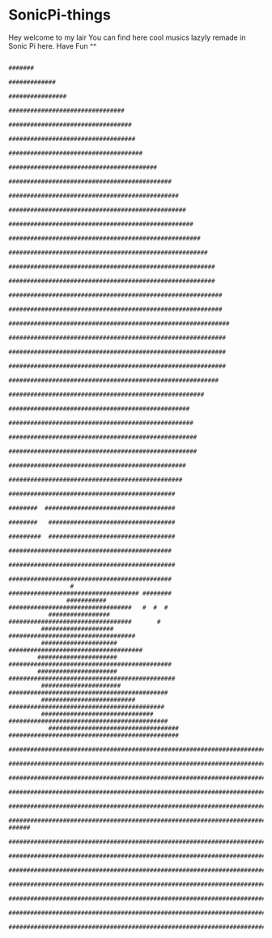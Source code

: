 # SonicPi-things

Hey welcome to my lair
You can find here cool musics lazyly remade in Sonic Pi here.
Have Fun ^^
 
                                                                                                                       
                                                                                                                       
                                                                                                                       
                                                                      #######                                          
                                                                   #############                                       
                                                                  ################                                     
                                                                  ################################                     
                                                                  ##################################                   
                                                                   ###################################                 
                                                                   #####################################               
                                                                #########################################              
                                                             #############################################             
                                                           ###############################################             
                                                         #################################################             
                                                        ###################################################            
                                                       #####################################################           
                                                      #######################################################          
                                                     #########################################################         
                                                     #########################################################         
                                                    ###########################################################        
                                                    ###########################################################        
                                                   #############################################################       
                                                    ############################################################       
                                                     ############################################################      
                                                     ############################################################      
                                                       ##########################################################      
                                                           ######################################################      
                                                               ##################################################      
                                                              ###################################################      
                                                             ####################################################      
                                                             ####################################################      
                                                                #################################################      
                                                                 ################################################      
                                                                    ##############################################     
                                                                    ########  ####################################     
                                                                    ########   ###################################     
                                                                   #########  ###################################      
                                                                    #############################################      
                                                                    ##############################################     
                                                                     #############################################     
                     #                                               #################################### ########     
                    ###########                                       ##################################   #  #  #     
               #################                                      ##################################       #       
             ####################                                    ###################################               
             #####################                                  #####################################              
            ######################                           #############################################             
            ######################                           ##############################################            
             ######################                          ############################################              
             ##########################                      ###########################################               
             ###############################                ############################################               
               ####################################       ###############################################              
                #########################################################################################              
                  ########################################################################################             
                         #################################################################################             
                            ##############################################################################             
                            ###############################################################################            
                           ################################################################################     ###### 
                           ##########################################################################################  
                           #####################################################################################       
                           ##################################################################################          
                           ##################################################################################          
                           ##################################################################################          
                          ####################################################################################         
                          #####################################################################################        
